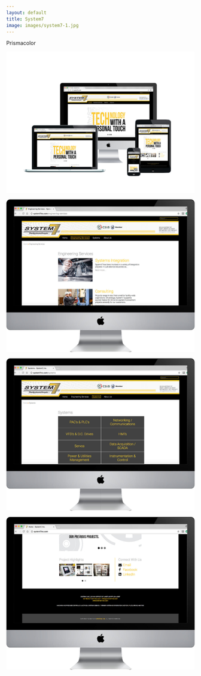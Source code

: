 ```yaml
---
layout: default
title: System7
image: images/system7-1.jpg
---
```

Prismacolor

![System7 Photo 1](images/system7-1.jpg)

![System7 Photo 2](images/system7-2.jpg)

![System7 Photo 3](images/system7-3.jpg)

![System7 Photo 4](images/system7-4.jpg)
